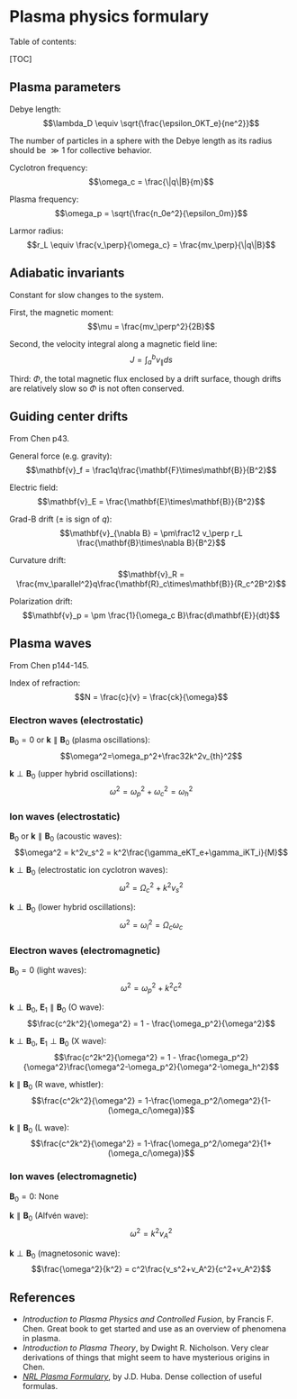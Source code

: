 <!-- {"full_title": "Plasma formulary"} -->

# Plasma physics formulary

Table of contents:

[TOC]

## Plasma parameters

Debye length: $$\lambda_D \equiv \sqrt{\frac{\epsilon_0KT_e}{ne^2}}$$

The number of particles in a sphere with the Debye length as its radius should be $\gg1$ for collective behavior.

Cyclotron frequency: $$\omega_c = \frac{\|q\|B}{m}$$

Plasma frequency: $$\omega_p = \sqrt{\frac{n_0e^2}{\epsilon_0m}}$$

Larmor radius: $$r_L \equiv \frac{v_\perp}{\omega_c} = \frac{mv_\perp}{\|q\|B}$$

## Adiabatic invariants

Constant for slow changes to the system.

First, the magnetic moment: $$\mu = \frac{mv_\perp^2}{2B}$$

Second, the velocity integral along a magnetic field line: $$J = \int_a^b v_\parallel ds$$

Third: $\Phi$, the total magnetic flux enclosed by a drift surface, though drifts are relatively slow so $\Phi$ is not often conserved.

## Guiding center drifts

From Chen p43.

General force (e.g. gravity): $$\mathbf{v}_f = \frac1q\frac{\mathbf{F}\times\mathbf{B}}{B^2}$$

Electric field: $$\mathbf{v}_E = \frac{\mathbf{E}\times\mathbf{B}}{B^2}$$

Grad-B drift ($\pm$ is sign of $q$): $$\mathbf{v}_{\nabla B} = \pm\frac12 v_\perp r_L \frac{\mathbf{B}\times\nabla B}{B^2}$$

Curvature drift: $$\mathbf{v}_R = \frac{mv_\parallel^2}q\frac{\mathbf{R}_c\times\mathbf{B}}{R_c^2B^2}$$

Polarization drift: $$\mathbf{v}_p = \pm \frac{1}{\omega_c B}\frac{d\mathbf{E}}{dt}$$

## Plasma waves

From Chen p144-145.

Index of refraction: $$N = \frac{c}{v} = \frac{ck}{\omega}$$

### Electron waves (electrostatic)

$\mathbf{B}_0 = 0$ or $\mathbf{k}\parallel\mathbf{B}_0$ (plasma oscillations): $$\omega^2=\omega_p^2+\frac32k^2v_{th}^2$$

$\mathbf{k}\perp\mathbf{B}_0$ (upper hybrid oscillations): $$\omega^2=\omega_p^2+\omega_c^2=\omega_h^2$$

### Ion waves (electrostatic)

$\mathbf{B}_0$ or $\mathbf{k}\parallel\mathbf{B}_0$ (acoustic waves): $$\omega^2 = k^2v_s^2 = k^2\frac{\gamma_eKT_e+\gamma_iKT_i}{M}$$

$\mathbf{k}\perp\mathbf{B}_0$ (electrostatic ion cyclotron waves): $$\omega^2 = \Omega_c^2+k^2v_s^2$$

$\mathbf{k}\perp\mathbf{B}_0$ (lower hybrid oscillations): $$\omega^2 = \omega_l^2 = \Omega_c\omega_c$$

### Electron waves (electromagnetic)

$\mathbf{B}_0 = 0$ (light waves): $$\omega^2 = \omega_p^2+k^2c^2$$

$\mathbf{k}\perp\mathbf{B}_0$, $\mathbf{E}_1\parallel\mathbf{B}_0$ (O wave): $$\frac{c^2k^2}{\omega^2} = 1 - \frac{\omega_p^2}{\omega^2}$$

$\mathbf{k}\perp\mathbf{B}_0$, $\mathbf{E}_1\perp\mathbf{B}_0$ (X wave): $$\frac{c^2k^2}{\omega^2} = 1 - \frac{\omega_p^2}{\omega^2}\frac{\omega^2-\omega_p^2}{\omega^2-\omega_h^2}$$

$\mathbf{k}\parallel\mathbf{B}_0$ (R wave, whistler): $$\frac{c^2k^2}{\omega^2} = 1-\frac{\omega_p^2/\omega^2}{1-(\omega_c/\omega)}$$

$\mathbf{k}\parallel\mathbf{B}_0$ (L wave): $$\frac{c^2k^2}{\omega^2} = 1-\frac{\omega_p^2/\omega^2}{1+(\omega_c/\omega)}$$

### Ion waves (electromagnetic)

$\mathbf{B}_0 = 0$: None

$\mathbf{k}\parallel\mathbf{B}_0$ (Alfvén wave): $$\omega^2=k^2v_A^2$$

$\mathbf{k}\perp\mathbf{B}_0$ (magnetosonic wave): $$\frac{\omega^2}{k^2} = c^2\frac{v_s^2+v_A^2}{c^2+v_A^2}$$

## References

- _Introduction to Plasma Physics and Controlled Fusion_, by Francis F. Chen. Great book to get started and use as an overview of phenomena in plasma.
- _Introduction to Plasma Theory_, by Dwight R. Nicholson. Very clear derivations of things that might seem to have mysterious origins in Chen.
- _[NRL Plasma Formulary](http://www.nrl.navy.mil/ppd/content/nrl-plasma-formulary)_, by J.D. Huba. Dense collection of useful formulas.

<style>
.MathJax_Display {
    margin: 0;
}
</style>
